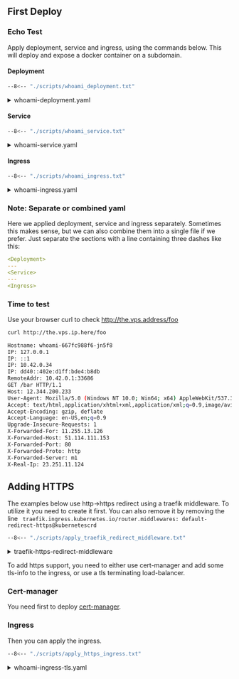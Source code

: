 ## First Deploy

### Echo Test

Apply deployment, service and ingress, using the commands below. This will deploy and expose a docker container on a subdomain.

#### Deployment

```bash
--8<-- "./scripts/whoami_deployment.txt"
```

<details>
<summary>whoami-deployment.yaml</summary>
```
--8<-- "./manifests/whoami/whoami-deployment.yaml"
```
</details>

#### Service

```bash
--8<-- "./scripts/whoami_service.txt"
```

<details>
<summary>whoami-service.yaml</summary>
```
--8<-- "./manifests/whoami/whoami-service.yaml"
```
</details>

#### Ingress

```bash
--8<-- "./scripts/whoami_ingress.txt"
```

<details>
<summary>whoami-ingress.yaml</summary>
```
--8<-- "./manifests/whoami/whoami-ingress.yaml"
```
</details>

### Note: Separate or combined yaml

Here we applied deployment, service and ingress separately. Sometimes this makes sense, but we can also combine them into a single file if we prefer. Just separate the sections with a line containing three dashes like this:

```yaml
<Deployment>
---
<Service>
---
<Ingress>
```

### Time to test

Use your browser curl to check <a href="https://the.vps.address/foo" target="_blank">http://the.vps.address/foo</a>

```bash
curl http://the.vps.ip.here/foo
```

```bash
Hostname: whoami-667fc988f6-jn5f8
IP: 127.0.0.1
IP: ::1
IP: 10.42.0.34
IP: dd40::402e:d1ff:bde4:b8db
RemoteAddr: 10.42.0.1:33686
GET /bar HTTP/1.1
Host: 12.344.200.233
User-Agent: Mozilla/5.0 (Windows NT 10.0; Win64; x64) AppleWebKit/537.36 (KHTML, like Gecko) Chrome/97.0.4692.99 Safari/537.36
Accept: text/html,application/xhtml+xml,application/xml;q=0.9,image/avif,image/webp,image/apng,*/*;q=0.8,application/signed-exchange;v=b3;q=0.9
Accept-Encoding: gzip, deflate
Accept-Language: en-US,en;q=0.9
Upgrade-Insecure-Requests: 1
X-Forwarded-For: 11.255.13.126
X-Forwarded-Host: 51.114.111.153
X-Forwarded-Port: 80
X-Forwarded-Proto: http
X-Forwarded-Server: m1
X-Real-Ip: 23.251.11.124
```

## Adding HTTPS

The examples below use http->https redirect using a traefik middleware. To utilize it you need to create it first. You can also remove it by removing the line ` traefik.ingress.kubernetes.io/router.middlewares: default-redirect-https@kubernetescrd`

```bash
--8<-- "./scripts/apply_traefik_redirect_middleware.txt"
```

<details>
<summary>traefik-https-redirect-middleware</summary>
```
--8<-- "./manifests/traefik-https-redirect-middleware.yaml"
```
</details>

To add https support, you need to either use cert-manager and add some tls-info to the ingress, or use a tls terminating load-balancer.

### Cert-manager

You need first to deploy [cert-manager](https-cert-manager-letsencrypt.md).

### Ingress

Then you can apply the ingress.

```bash
--8<-- "./scripts/apply_https_ingress.txt"
```

<details>
<summary>whoami-ingress-tls.yaml</summary>
```
--8<-- "./manifests/whoami/whoami-ingress-tls.yaml"
```
</details>

